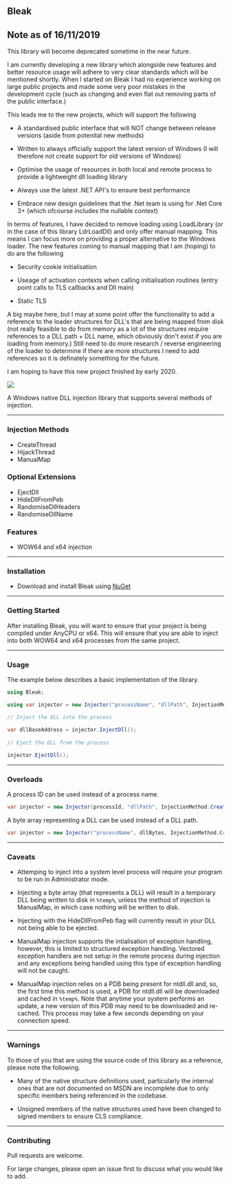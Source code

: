 ## Bleak 

## Note as of 16/11/2019

This library will become deprecated sometime in the near future.

I am currently developing a new library which alongside new features and better resource usage will adhere to very clear standards which will be mentioned shortly. When I started on Bleak I had no experience working on large public projects and made some very poor mistakes in the development cycle (such as changing and even flat out removing parts of the public interface.)

This leads me to the new projects, which will support the following

- A standardised public interface that will NOT change between release versions (aside from potenital new methods)

- Written to always officially support the latest version of Windows (I will therefore not create support for old versions of Windows)

- Optimise the usage of resources in both local and remote process to provide a lightweight dll loading library

- Always use the latest .NET API's to ensure best performance

- Embrace new design guidelines that the .Net team is using for .Net Core 3+ (which ofcourse includes the nullable context)

In terms of features, I have decided to remove loading using LoadLibrary (or in the case of this library LdrLoadDll) and only offer manual mapping. This means I can focus more on providing a proper alternative to the Windows loader. The new features coming to manual mapping that I am (hoping) to do are the following

- Security cookie initialisation

- Useage of activation contexts when calling initialisation routines (entry point calls to TLS callbacks and Dll main)

- Static TLS

A big maybe here, but I may at some point offer the functionality to add a reference to the loader structures for DLL's that are being mapped from disk (not really feasible to do from memory as a lot of the structures require references to a DLL path + DLL name, which obviously don't exist if you are loading from memory.) Still need to do more research / reverse engineering of the loader to determine if there are more structures I need to add references so it is definately something for the future.

I am hoping to have this new project finished by early 2020.

![](https://github.com/Akaion/Bleak/workflows/Continuous%20Integration/badge.svg)

A Windows native DLL injection library that supports several methods of injection.

----

### Injection Methods

* CreateThread
* HijackThread
* ManualMap

### Optional Extensions

* EjectDll
* HideDllFromPeb
* RandomiseDllHeaders
* RandomiseDllName

### Features

* WOW64 and x64 injection

----

### Installation

* Download and install Bleak using [NuGet](https://www.nuget.org/packages/Bleak)

----

### Getting Started

After installing Bleak, you will want to ensure that your project is being compiled under AnyCPU or x64. This will ensure that you are able to inject into both WOW64 and x64 processes from the same project.

----

### Usage

The example below describes a basic implementation of the library.

```csharp
using Bleak;

using var injector = new Injector("processName", "dllPath", InjectionMethod.CreateThread, InjectionFlags.None);

// Inject the DLL into the process
	
var dllBaseAddress = injector.InjectDll();
	
// Eject the DLL from the process

injector.EjectDll();
```

----

### Overloads

A process ID can be used instead of a process name.

```csharp
var injector = new Injector(processId, "dllPath", InjectionMethod.CreateThread, InjectionFlags.None);
```

A byte array representing a DLL can be used instead of a DLL path.

```csharp
var injector = new Injector("processName", dllBytes, InjectionMethod.CreateThread, InjectionFlags.None);
```
----

### Caveats

* Attemping to inject into a system level process will require your program to be run in Administrator mode.

* Injecting a byte array (that represents a DLL) will result in a temporary DLL being written to disk in `%temp%`, unless the method of injection is ManualMap, in which case nothing will be written to disk.

* Injecting with the HideDllFromPeb flag will currently result in your DLL not being able to be ejected.

* ManualMap injection supports the intialisation of exception handling, however, this is limited to structured exception handling. Vectored exception handlers are not setup in the remote process during injection and any exceptions being handled using this type of exception handling will not be caught.

* ManualMap injection relies on a PDB being present for ntdll.dll and, so, the first time this method is used, a PDB for ntdll.dll will be downloaded and cached in `%temp%`. Note that anytime your system performs an update, a new version of this PDB may need to be downloaded and re-cached. This process may take a few seconds depending on your connection speed.

----

### Warnings

To those of you that are using the source code of this library as a reference, please note the following.

* Many of the native structure definitions used, particularly the internal ones that are not documented on MSDN are incomplete due to only specific members being referenced in the codebase.

* Unsigned members of the native structures used have been changed to signed members to ensure CLS compliance.

----

### Contributing

Pull requests are welcome. 

For large changes, please open an issue first to discuss what you would like to add.
